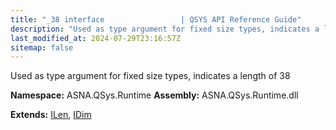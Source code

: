 ```yaml
---
title: "_38 interface                 | QSYS API Reference Guide"
description: "Used as type argument for fixed size types, indicates a length of 38  "
last_modified_at: 2024-07-29T23:16:57Z
sitemap: false
---
```


Used as type argument for fixed size types, indicates a length of 38 

**Namespace:** ASNA.QSys.Runtime
**Assembly:** ASNA.QSys.Runtime.dll

**Extends:** [ILen](/reference/runtime/qsys-runtime/i-len.html), [IDim](/reference/runtime/qsys-runtime/i-dim.html)
<br>
<br>
